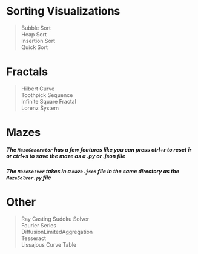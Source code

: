 # Sorting Visualizations

> Bubble Sort  
> Heap Sort  
> Insertion Sort  
> Quick Sort  

# Fractals
> Hilbert Curve  
> Toothpick Sequence  
> Infinite Square Fractal  
> Lorenz System  

# Mazes

##### The `MazeGenerator` has a few features like you can press ctrl+r to reset ir or ctrl+s to save the maze as a .py or .json file
##### The `MazeSolver` takes in a `maze.json` file in the same directory as the `MazeSolver.py` file 

# Other
> Ray Casting
> Sudoku Solver  
> Fourier Series  
> DiffusionLimitedAggregation  
> Tesseract  
> Lissajous Curve Table